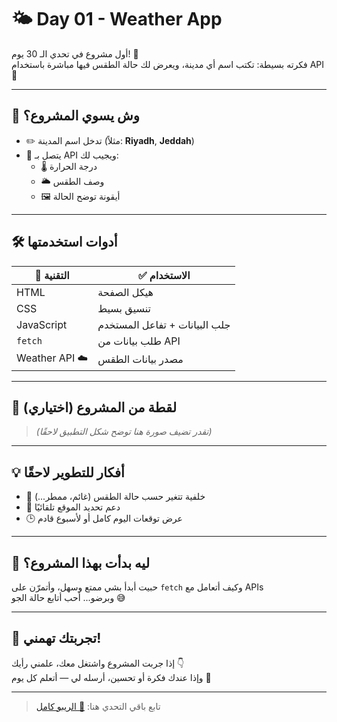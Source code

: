 # 🌤️ Day 01 - Weather App

أول مشروع في تحدي الـ 30 يوم! 🎉  
فكرته بسيطة: تكتب اسم أي مدينة، ويعرض لك حالة الطقس فيها مباشرة باستخدام API 🔄

---

## 🚀 وش يسوي المشروع؟

- ✏️ تدخل اسم المدينة (مثلاً: **Riyadh**, **Jeddah**)
- 📡 يتصل بـ API ويجيب لك:
  - 🌡️ درجة الحرارة
  - 🌥️ وصف الطقس
  - 🖼️ أيقونة توضح الحالة

---

## 🛠️ أدوات استخدمتها

| 🧩 التقنية | ✅ الاستخدام |
|-----------|--------------|
| HTML      | هيكل الصفحة |
| CSS       | تنسيق بسيط |
| JavaScript | جلب البيانات + تفاعل المستخدم |
| `fetch`   | طلب بيانات من API |
| Weather API ☁️ | مصدر بيانات الطقس |

---

## 📸 لقطة من المشروع (اختياري)

> *(تقدر تضيف صورة هنا توضح شكل التطبيق لاحقًا)*

---

## 💡 أفكار للتطوير لاحقًا

- 🎨 خلفية تتغير حسب حالة الطقس (غائم، ممطر...)
- 📍 دعم تحديد الموقع تلقائيًا
- 🕒 عرض توقعات اليوم كامل أو لأسبوع قادم

---

## 🤔 ليه بدأت بهذا المشروع؟

حبيت أبدأ بشي ممتع وسهل، وأتمرّن على `fetch` وكيف أتعامل مع APIs  
وبرضو... أحب أتابع حالة الجو 😅

---

## 💬 تجربتك تهمني!

إذا جربت المشروع واشتغل معك، علمني رأيك 👇  
وإذا عندك فكرة أو تحسين، أرسله لي — أتعلم كل يوم 💪

---

> تابع باقي التحدي هنا: [🔗 الريبو كامل]([../README.md](https://github.com/wb6ya/30DaysJsProjects))
